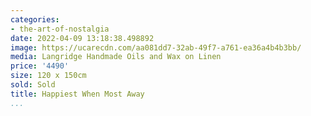 ```yaml
---
categories:
- the-art-of-nostalgia
date: 2022-04-09 13:18:38.498892
image: https://ucarecdn.com/aa081dd7-32ab-49f7-a761-ea36a4b4b3bb/
media: Langridge Handmade Oils and Wax on Linen
price: '4490'
size: 120 x 150cm
sold: Sold
title: Happiest When Most Away
...
```


